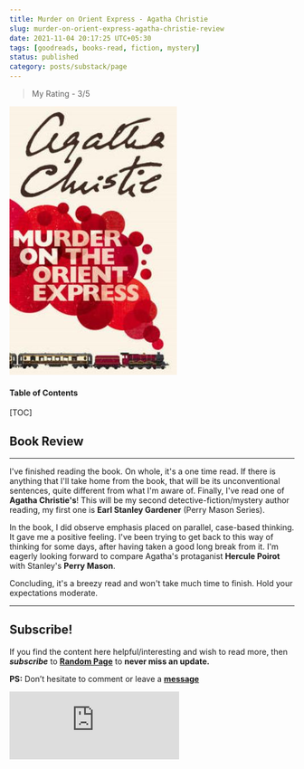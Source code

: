 ```yaml
---
title: Murder on Orient Express - Agatha Christie
slug: murder-on-orient-express-agatha-christie-review
date: 2021-11-04 20:17:25 UTC+05:30
tags: [goodreads, books-read, fiction, mystery]
status: published
category: posts/substack/page
---
```


> My Rating - 3/5

![](/images/Murder%20on%20Orient%20Express%20%20Agatha%20Christie.jpg)
<h4>Table of Contents</h4>
[TOC]

## Book Review
---

I've finished reading the book. On whole, it's a one time read. If there is anything that I'll take home from the book, that will be its unconventional sentences, quite different from what I'm aware of. Finally, I've read one of **Agatha Christie's**! This will be my second detective-fiction/mystery author reading, my first one is **Earl Stanley Gardener** (Perry Mason Series).

In the book, I did observe emphasis placed on parallel, case-based thinking. It gave me a positive feeling. I've been trying to get back to this way of thinking for some days, after having taken a good long break from it. I'm eagerly looking forward to compare Agatha's protaganist **Hercule Poirot** with Stanley's **Perry Mason**. 

Concluding, it's a breezy read and won't take much time to finish. Hold your expectations moderate.

---
## Subscribe!
If you find the content here helpful/interesting and wish to read more, then _**subscribe**_ to [**Random Page**](https://randompage8.substack.com/) to **never miss an update.**

**PS:** Don’t hesitate to comment or leave a **[message](https://twitter.com/jeanbourgain8)**
<div class="row">
	<iframe src="https://randompage8.substack.com/embed" max-width="480" height="120" frameborder="0" scrolling="no" class="centred"></iframe>
	<br>
</div>
